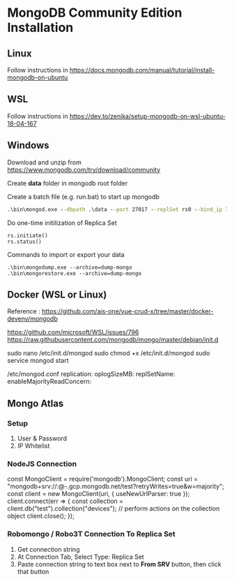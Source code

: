 # MongoDB Community Edition Installation


## Linux

Follow instructions in https://docs.mongodb.com/manual/tutorial/install-mongodb-on-ubuntu

## WSL

Follow instructions in https://dev.to/zenika/setup-mongodb-on-wsl-ubuntu-18-04-167

## Windows

Download and unzip from https://www.mongodb.com/try/download/community

Create **data** folder in mongodb root folder

Create a batch file (e.g. run.bat) to start up mongodb

```bat
.\bin\mongod.exe --dbpath .\data --port 27017 --replSet rs0 --bind_ip 127.0.0.1
```

Do one-time initilization of Replica Set

```
rs.initiate()
rs.status()
```

Commands to import or export your data

```
.\bin\mongodump.exe --archive=dump-mongo
.\bin\mongorestore.exe --archive=dump-mongo
```

## Docker (WSL or Linux)

Reference : https://github.com/ais-one/vue-crud-x/tree/master/docker-devenv/mongodb





https://github.com/microsoft/WSL/issues/796
https://raw.githubusercontent.com/mongodb/mongo/master/debian/init.d

sudo nano /etc/init.d/mongod
sudo chmod +x /etc/init.d/mongod
sudo service mongod start

/etc/mongod.conf
replication:
   oplogSizeMB: <int>
   replSetName: <string>
   enableMajorityReadConcern: <boolean>



## Mongo Atlas

### Setup

1. User & Password
2. IP Whitelist

### NodeJS Connection

const MongoClient = require('mongodb').MongoClient;
const uri = "mongodb+srv://<user>:<password>@<cluster-name>-<random-5-letters>.gcp.mongodb.net/test?retryWrites=true&w=majority";
const client = new MongoClient(uri, { useNewUrlParser: true });
client.connect(err => {
  const collection = client.db("test").collection("devices");
  // perform actions on the collection object
  client.close();
});

### Robomongo / Robo3T Connection To Replica Set

1. Get connection string
2. At Connection Tab, Select Type: Replica Set
3. Paste connection string to text box next to **From SRV** button, then click that button

